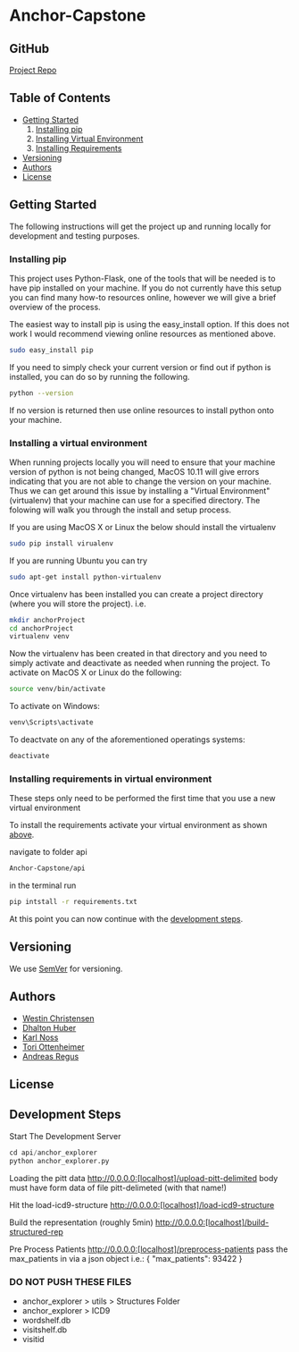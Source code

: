 # Anchor-Capstone

## GitHub

[Project Repo](http://github.com/westinrc/Anchor-Capstone)

## Table of Contents

* [Getting Started](#getting-started)
    1. [Installing pip](#installing-pip)
    1. [Installing Virtual Environment](#installing-a-virtual-environment)
    1. [Installing Requirements](#installing-requirements-in-virtual-environment)
* [Versioning](#versioning)
* [Authors](#authors)
* [License](#license)

## Getting Started

The following instructions will get the project up and running locally for development and testing purposes.

### Installing pip

This project uses Python-Flask, one of the tools that will be needed is to have pip installed on your machine. If you do not currently have this setup you can find many how-to resources online, however we will give a brief overview of the process.

The easiest way to install pip is using the easy_install option. If this does not work I would recommend viewing online resources as mentioned above.

```bash
sudo easy_install pip
```

If you need to simply check your current version or find out if python is installed, you can do so by running the following.

```bash
python --version
```

If no version is returned then use online resources to install python onto your machine.

### Installing a virtual environment

When running projects locally you will need to ensure that your machine version of python is not being changed, MacOS 10.11 will give errors indicating that you are not able to change the version on your machine. Thus we can get around this issue by installing a "Virtual Environment" (virtualenv) that your machine can use for a specified directory. The folowing will walk you through the install and setup process.

If you are using MacOS X or Linux the below should install the virtualenv

```bash
sudo pip install virualenv
```

If you are running Ubuntu you can try

```bash
sudo apt-get install python-virtualenv
```

Once virtualenv has been installed you can create a project directory (where you will store the project). i.e.

```bash
mkdir anchorProject
cd anchorProject
virtualenv venv
```

Now the virtualenv has been created in that directory and you need to simply activate and deactivate as needed when running the project.
To activate on MacOS X or Linux do the following:

```bash
source venv/bin/activate
```

To activate on Windows:

```bash
venv\Scripts\activate
```

To deactvate on any of the aforementioned operatings systems:

```bash
deactivate
```

### Installing requirements in virtual environment

These steps only need to be performed the first time that you use a new virtual environment

To install the requirements activate your virtual environment as shown [above](#installing-a-virtual-environment).

navigate to folder api

```bash
Anchor-Capstone/api
```

in the terminal run

```bash
pip intstall -r requirements.txt
```

At this point you can now continue with the [development steps](#development-steps).

## Versioning

We use [SemVer](http://semver.org/) for versioning.

## Authors

* [Westin Christensen](https://github.com/westinrc) </br>
* [Dhalton Huber](https://github.com/Dhalton95) </br>
* [Karl Noss](https://github.com/n055) </br>
* [Tori Ottenheimer](https://github.com/vottenhe) </br>
* [Andreas Regus](https://github.com/aregus) </br>

## License

## Development Steps

Start The Development Server

```python
cd api/anchor_explorer
python anchor_explorer.py
```

Loading the pitt data
http://0.0.0.0:[localhost]/upload-pitt-delimited
body must have form data of file pitt-delimeted (with that name!)

Hit the load-icd9-structure
http://0.0.0.0:[localhost]/load-icd9-structure

Build the representation (roughly 5min)
http://0.0.0.0:[localhost]/build-structured-rep

Pre Process Patients
http://0.0.0.0:[localhost]/preprocess-patients
pass the max_patients in via a json object i.e.:
{
    "max_patients": 93422
}

### DO NOT PUSH THESE FILES

* anchor_explorer > utils > Structures Folder
* anchor_explorer > ICD9
* wordshelf.db
* visitshelf.db
* visitid
